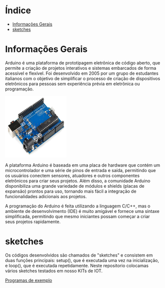 
# Índice
* [Informações Gerais](#Informações_Gerais)
* [sketches](#sketches)

# Informações Gerais

Arduino é uma plataforma de prototipagem eletrônica de código aberto, que permite a criação de projetos interativos e sistemas embarcados de forma acessível e flexível. Foi desenvolvido em 2005 por um grupo de estudantes italianos com o objetivo de simplificar o processo de criação de dispositivos eletrônicos para pessoas sem experiência prévia em eletrônica ou programação.

<img src="https://github.com/Epaminondaslage/Arduino-Uno/blob/master/Figuras/Arduino%20Uno%20R3.png" height="200" width="200">

A plataforma Arduino é baseada em uma placa de hardware que contém um microcontrolador e uma série de pinos de entrada e saída, permitindo que os usuários conectem sensores, atuadores e outros componentes eletrônicos para criar seus projetos. Além disso, a comunidade Arduino disponibiliza uma grande variedade de módulos e shields (placas de expansão) prontos para uso, tornando mais fácil a integração de funcionalidades adicionais aos projetos.

A programação do Arduino é feita utilizando a linguagem C/C++, mas o ambiente de desenvolvimento (IDE) é muito amigável e fornece uma sintaxe simplificada, permitindo que mesmo iniciantes possam começar a criar seus projetos rapidamente.

# sketches

Os códigos desenvolvidos são chamados de "sketches" e consistem em duas funções principais: setup(), que é executada uma vez na inicialização, e loop(), que é executada repetidamente. Neste repositorio colocamas vários sketches testados em nosso KITs de IOT. 

[Programas de exemplo](https://github.com/Epaminondaslage/Kit-Arduino/tree/main/Programas%20de%20exemplo)

